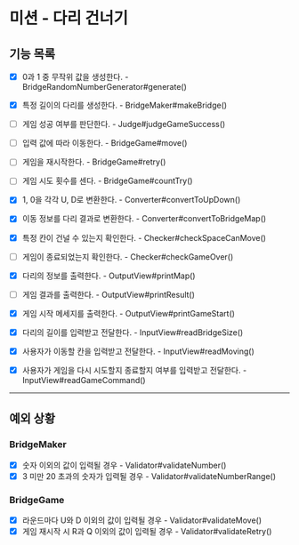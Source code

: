# 미션 - 다리 건너기

## 기능 목록

- [x] 0과 1 중 무작위 값을 생성한다. - BridgeRandomNumberGenerator#generate()
- [x] 특정 길이의 다리를 생성한다. - BridgeMaker#makeBridge()
- [ ] 게임 성공 여부를 판단한다. - Judge#judgeGameSuccess()

- [ ] 입력 값에 따라 이동한다. - BridgeGame#move()
- [ ] 게임을 재시작한다. - BridgeGame#retry()
- [ ] 게임 시도 횟수를 센다. - BridgeGame#countTry()

- [x] 1, 0을 각각 U, D로 변환한다. - Converter#convertToUpDown()
- [x] 이동 정보를 다리 결과로 변환한다. - Converter#convertToBridgeMap()

- [x] 특정 칸이 건널 수 있는지 확인한다. - Checker#checkSpaceCanMove()
- [ ] 게임이 종료되었는지 확인한다. - Checker#checkGameOver()

- [x] 다리의 정보를 출력한다. - OutputView#printMap()
- [ ] 게임 결과를 출력한다. - OutputView#printResult()
- [x] 게임 시작 메세지를 출력한다. - OutputView#printGameStart()
- [x] 다리의 길이를 입력받고 전달한다. - InputView#readBridgeSize()
- [x] 사용자가 이동할 칸을 입력받고 전달한다. - InputView#readMoving()
- [x] 사용자가 게임을 다시 시도할지 종료할지 여부를 입력받고 전달한다. - InputView#readGameCommand()

---

## 예외 상황

### BridgeMaker

- [x] 숫자 이외의 값이 입력될 경우 - Validator#validateNumber()
- [x] 3 미만 20 초과의 숫자가 입력될 경우 - Validator#validateNumberRange()

### BridgeGame

- [x] 라운드마다 U와 D 이외의 값이 입력될 경우 - Validator#validateMove()
- [x] 게임 재시작 시 R과 Q 이외의 값이 입력될 경우 - Validator#validateRetry()
